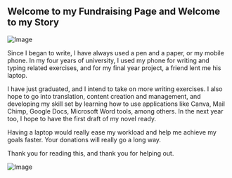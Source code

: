 ## Welcome to my Fundraising Page and Welcome to my Story

![Image](https://user-images.githubusercontent.com/56092000/66084902-a7bbb680-e567-11e9-8003-27aa7009cb27.png)

Since I began to write, I have always used a pen and a paper, or my mobile phone. In my four years of university, I used my phone for writing and typing related exercises, and for my final year project, a friend lent me his laptop. 

I have just graduated, and I intend to take on more writing exercises. I also hope to go into translation, content creation and management, and developing my skill set by learning how to use applications like Canva, Mail Chimp, Google Docs, Microsoft Word tools, among others. In the next year too, I hope to have the first draft of my novel ready.

Having a laptop would really ease my workload and help me achieve my goals faster. Your donations will really go a long way.

Thank you for reading this, and thank you for helping out.

![Image](https://user-images.githubusercontent.com/56092000/66083009-527da600-e563-11e9-813a-d75f5923097a.png)
